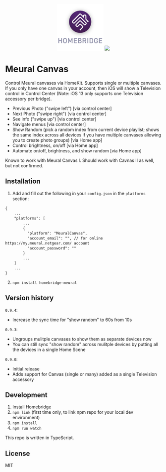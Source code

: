 
<p align="center">

<img src="https://github.com/homebridge/branding/raw/master/logos/homebridge-wordmark-logo-vertical.png" width="150">

<img src="https://avatars3.githubusercontent.com/u/17621476" width="150">

</p>


# Meural Canvas

Control Meural canvases via HomeKit. Supports single or multiple canvases. If you only have one canvas in your account, then iOS will show a Television control in Control Center (Note: iOS 13 only supports one Television accessory per bridge).

* Previous Photo ("swipe left") [via control center]
* Next Photo ("swipe right") [via control center]
* See info ("swipe up") [via control center]
* Navigate menus [via control center]
* Show Random (pick a random index from current device playlist; shows the same index across all devices if you have multiple canvases allowing you to create photo groups) [via Home app]
* Control brightness, on/off [via Home app]
* Automate on/off, brightness, and show random [via Home app]

Known to work with Meural Canvas I. Should work with Cavnas II as well, but not confirmed.

## Installation

1. Add and fill out the following in your `config.json` in the `platforms` section:

```
{
    ...
    "platforms": [
        ...
        {
          "platform": "MeuralCanvas",
          "account_email": "", // for online https://my.meural.netgear.com/ account
          "account_password": ""
        }
        ...
    ]
    ...
}
```


2. `npm install homebridge-meural`

## Version history

`0.9.4`:

* Increase the sync time for "show random" to 60s from 10s

`0.9.3`:

* Ungroups mulitple canvases to show them as separate devices now
* You can still sync "show random" across mulitple devices by putting all the devices in a single Home Scene

`0.9.0`:

* Initial release
* Adds support for Canvas (single or many) added as a single Television accessory

## Development

1. Install Homebridge
2. `npm link` (first time only, to link npm repo for your local dev environment)
3. `npm install`
4. `npm run watch`

This repo is written in TypeScript.

## License

MIT
